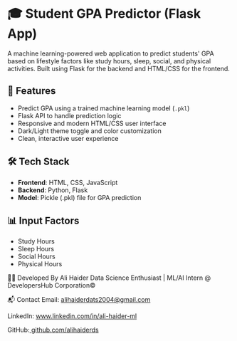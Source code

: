 # 🎓 Student GPA Predictor (Flask App)

A machine learning-powered web application to predict students' GPA based on lifestyle factors like study hours, sleep, social, and physical activities. Built using Flask for the backend and HTML/CSS for the frontend.

## 🚀 Features

- Predict GPA using a trained machine learning model (`.pkl`)
- Flask API to handle prediction logic
- Responsive and modern HTML/CSS user interface
- Dark/Light theme toggle and color customization
- Clean, interactive user experience

## 🛠️ Tech Stack

- **Frontend**: HTML, CSS, JavaScript
- **Backend**: Python, Flask
- **Model**: Pickle (.pkl) file for GPA prediction

## 📊 Input Factors

- Study Hours
- Sleep Hours
- Social Hours
- Physical Hours

👨‍💻 Developed By
Ali Haider
Data Science Enthusiast | ML/AI Intern @ DevelopersHub Corporation©

📬 Contact
Email: alihaiderdats2004@gmail.com

LinkedIn: www.linkedin.com/in/ali-haider-ml

GitHub:[ github.com/alihaiderds](https://github.com/alihaider-ml)
